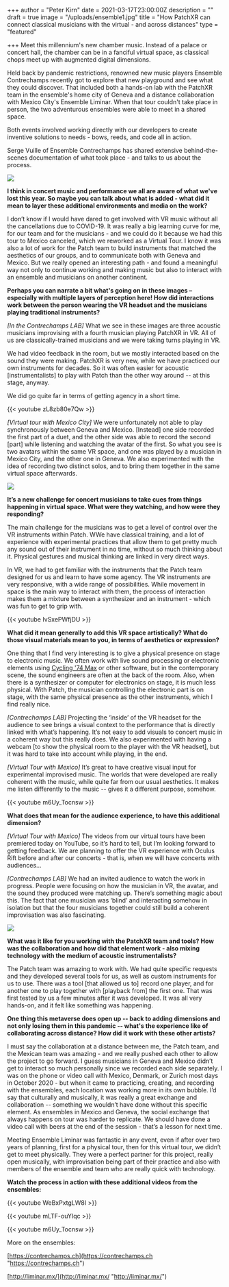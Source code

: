 +++
author = "Peter Kirn"
date = 2021-03-17T23:00:00Z
description = ""
draft = true
image = "/uploads/ensemble1.jpg"
title = "How PatchXR can connect classical musicians with the virtual - and across distances"
type = "featured"

+++
Meet this millennium's new chamber music. Instead of a palace or concert hall, the chamber can be in a fanciful virtual space, as classical chops meet up with augmented digital dimensions.

Held back by pandemic restrictions, renowned new music players Ensemble Contrechamps recently got to explore that new playground and see what they could discover. That included both a hands-on lab with the PatchXR team in the ensemble's home city of Geneva and a distance collaboration with Mexico City's Ensemble Liminar. When that tour couldn't take place in person, the two adventurous ensembles were able to meet in a shared space.

Both events involved working directly with our developers to create inventive solutions to needs - bows, reeds, and code all in action. 

Serge Vuille of Ensemble Contrechamps has shared extensive behind-the-scenes documentation of what took place - and talks to us about the process.

![](/uploads/tour1.jpg)

**I think in concert music and performance we all are aware of what we've lost this year. So maybe you can talk about what is added - what did it mean to layer these additional environments and media on the work?**

I don’t know if I would have dared to get involved with VR music without all the cancellations due to COVID-19. It was really a big learning curve for me, for our team and for the musicians - and we could do it because we had this tour to Mexico canceled, which we reworked as a Virtual Tour. I know it was also a lot of work for the Patch team to build instruments that matched the aesthetics of our groups, and to communicate both with Geneva and Mexico. But we really opened an interesting path - and found a meaningful way not only to continue working and making music but also to interact with an ensemble and musicians on another continent.

**Perhaps you can narrate a bit what's going on in these images – especially with multiple layers of perception here! How did interactions work between the person wearing the VR headset and the musicians playing traditional instruments?**

_\[In the Contrechamps LAB\]_ What we see in these images are three acoustic musicians improvising with a fourth musician playing PatchXR in VR. All of us are classically-trained musicians and we were taking turns playing in VR.

We had video feedback in the room, but we mostly interacted based on the sound they were making. PatchXR is very new, while we have practiced our own instruments for decades. So it was often easier for acoustic \[instrumentalists\] to play with Patch than the other way around -- at this stage, anyway.

We did go quite far in terms of getting agency in a short time.

{{< youtube zL8zb80e7Qw >}}

_\[Virtual tour with Mexico City\]_ We were unfortunately not able to play synchronously between Geneva and Mexico. \[Instead\] one side recorded the first part of a duet, and the other side was able to record the second \[part\] while listening and watching the avatar of the first. So what you see is two avatars within the same VR space, and one was played by a musician in Mexico City, and the other one in Geneva. We also experimented with the idea of recording two distinct solos, and to bring them together in the same virtual space afterwards.

![](/uploads/ensemble2.jpg)

**It’s a new challenge for concert musicians to take cues from things happening in virtual space. What were they watching, and how were they responding?**

The main challenge for the musicians was to get a level of control over the VR instruments within Patch. WWe have classical training, and a lot of experience with experimental practices that allow them to get pretty much any sound out of their instrument in no time, without so much thinking about it. Physical gestures and musical thinking are linked in very direct ways.

In VR, we had to get familiar with the instruments that the Patch team designed for us and learn to have some agency. The VR instruments are very responsive, with a wide range of possibilities. While movement in space is the main way to interact with them, the process of interaction makes them a mixture between a synthesizer and an instrument - which was fun to get to grip with.

{{< youtube IvSxePWfjDU >}}

**What did it mean generally to add this VR space artistically? What do those visual materials mean to you, in terms of aesthetics or expression?**

One thing that I find very interesting is to give a physical presence on stage to electronic music. We often work with live sound processing or electronic elements using [Cycling '74 Max](https://cycling74.com/) or other software, but in the contemporary scene, the sound engineers are often at the back of the room. Also, when there is a synthesizer or computer for electronics on stage, it is much less physical. With Patch, the musician controlling the electronic part is on stage, with the same physical presence as the other instruments, which I find really nice.

_\[Contrechamps LAB\]_ Projecting the ‘inside’ of the VR headset for the audience to see brings a visual context to the performance that is directly linked with what’s happening. It’s not easy to add visuals to concert music in a coherent way but this really does. We also experimented with having a webcam \[to show the physical room to the player with the VR headset\], but it was hard to take into account while playing, in the end.

_\[Virtual Tour with Mexico\]_ It’s great to have creative visual input for experimental improvised music. The worlds that were developed are really coherent with the music, while quite far from our usual aesthetics. It makes me listen differently to the music -- gives it a different purpose, somehow.

{{< youtube m6Uy_Tocnsw >}}

**What does that mean for the audience experience, to have this additional dimension?**

_\[Virtual Tour with Mexico\]_ The videos from our virtual tours have been premiered today on YouTube, so it’s hard to tell, but I’m looking forward to getting feedback. We are planning to offer the VR experience with Oculus Rift before and after our concerts - that is, when we will have concerts with audiences…

_\[Contrechamps LAB\]_ We had an invited audience to watch the work in progress. People were focusing on how the musician in VR, the avatar, and the sound they produced were matching up. There’s something magic about this. The fact that one musician was ‘blind’ and interacting somehow in isolation but that the four musicians together could still build a coherent improvisation was also fascinating.

![](/uploads/tour2.jpg)

**What was it like for you working with the PatchXR team and tools? How was the collaboration and how did that element work - also mixing technology with the medium of acoustic instrumentalists?**

The Patch team was amazing to work with. We had quite specific requests and they developed several tools for us, as well as custom instruments for us to use. There was a tool \[that allowed us to\] record one player, and for another one to play together with \[playback from\] the first one. That was first tested by us a few minutes after it was developed. It was all very hands-on, and it felt like something was happening.

**One thing this metaverse does open up -- back to adding dimensions and not only losing them in this pandemic -- what's the experience like of collaborating across distance? How did it work with these other artists?**

I must say the collaboration at a distance between me, the Patch team, and the Mexican team was amazing - and we really pushed each other to allow the project to go forward. I guess musicians in Geneva and Mexico didn’t get to interact so much personally since we recorded each side separately. I was on the phone or video call with Mexico, Denmark, or Zurich most days in October 2020 - but when it came to practicing, creating, and recording with the ensembles, each location was working more in its own bubble. I’d say that culturally and musically, it was really a great exchange and collaboration -- something we wouldn’t have done without this specific element. As ensembles in Mexico and Geneva, the social exchange that always happens on tour was harder to replicate. We should have done a video call with beers at the end of the session - that’s a lesson for next time.

Meeting Ensemble Liminar was fantastic in any event, even if after over two years of planning, first for a physical tour, then for this virtual tour, we didn’t get to meet physically. They were a perfect partner for this project, really open musically, with improvisation being part of their practice and also with members of the ensemble and team who are really quick with technology.

**Watch the process in action with these additional videos from the ensembles:**

{{< youtube WeBxPxtgLW8I >}}

{{< youtube mLTF-ouYIqc >}}

{{< youtube m6Uy_Tocnsw >}}

More on the ensembles:

[https://contrechamps.ch](https://contrechamps.ch "https://contrechamps.ch")

[http://liminar.mx/](http://liminar.mx/ "http://liminar.mx/")